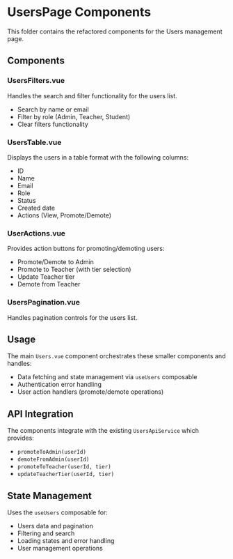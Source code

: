 # UsersPage Components

This folder contains the refactored components for the Users management page.

## Components

### UsersFilters.vue
Handles the search and filter functionality for the users list.
- Search by name or email
- Filter by role (Admin, Teacher, Student)
- Clear filters functionality

### UsersTable.vue
Displays the users in a table format with the following columns:
- ID
- Name
- Email
- Role
- Status
- Created date
- Actions (View, Promote/Demote)

### UserActions.vue
Provides action buttons for promoting/demoting users:
- Promote/Demote to Admin
- Promote to Teacher (with tier selection)
- Update Teacher tier
- Demote from Teacher

### UsersPagination.vue
Handles pagination controls for the users list.

## Usage

The main `Users.vue` component orchestrates these smaller components and handles:
- Data fetching and state management via `useUsers` composable
- Authentication error handling
- User action handlers (promote/demote operations)

## API Integration

The components integrate with the existing `UsersApiService` which provides:
- `promoteToAdmin(userId)`
- `demoteFromAdmin(userId)`
- `promoteToTeacher(userId, tier)`
- `updateTeacherTier(userId, tier)`

## State Management

Uses the `useUsers` composable for:
- Users data and pagination
- Filtering and search
- Loading states and error handling
- User management operations
